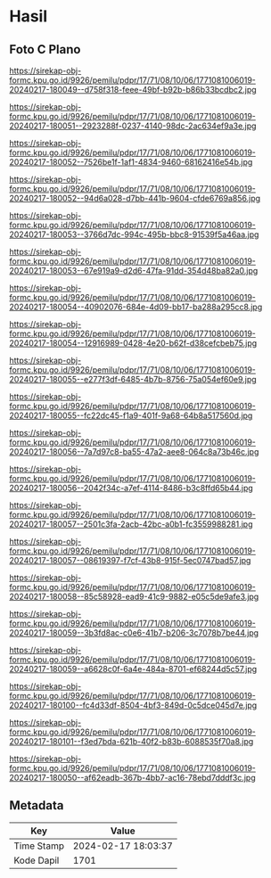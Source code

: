 # Hasil

## Foto C Plano

https://sirekap-obj-formc.kpu.go.id/9926/pemilu/pdpr/17/71/08/10/06/1771081006019-20240217-180049--d758f318-feee-49bf-b92b-b86b33bcdbc2.jpg

https://sirekap-obj-formc.kpu.go.id/9926/pemilu/pdpr/17/71/08/10/06/1771081006019-20240217-180051--2923288f-0237-4140-98dc-2ac634ef9a3e.jpg

https://sirekap-obj-formc.kpu.go.id/9926/pemilu/pdpr/17/71/08/10/06/1771081006019-20240217-180052--7526be1f-1af1-4834-9460-68162416e54b.jpg

https://sirekap-obj-formc.kpu.go.id/9926/pemilu/pdpr/17/71/08/10/06/1771081006019-20240217-180052--94d6a028-d7bb-441b-9604-cfde6769a856.jpg

https://sirekap-obj-formc.kpu.go.id/9926/pemilu/pdpr/17/71/08/10/06/1771081006019-20240217-180053--3766d7dc-994c-495b-bbc8-91539f5a46aa.jpg

https://sirekap-obj-formc.kpu.go.id/9926/pemilu/pdpr/17/71/08/10/06/1771081006019-20240217-180053--67e919a9-d2d6-47fa-91dd-354d48ba82a0.jpg

https://sirekap-obj-formc.kpu.go.id/9926/pemilu/pdpr/17/71/08/10/06/1771081006019-20240217-180054--40902076-684e-4d09-bb17-ba288a295cc8.jpg

https://sirekap-obj-formc.kpu.go.id/9926/pemilu/pdpr/17/71/08/10/06/1771081006019-20240217-180054--12916989-0428-4e20-b62f-d38cefcbeb75.jpg

https://sirekap-obj-formc.kpu.go.id/9926/pemilu/pdpr/17/71/08/10/06/1771081006019-20240217-180055--e277f3df-6485-4b7b-8756-75a054ef60e9.jpg

https://sirekap-obj-formc.kpu.go.id/9926/pemilu/pdpr/17/71/08/10/06/1771081006019-20240217-180055--fc22dc45-f1a9-401f-9a68-64b8a517560d.jpg

https://sirekap-obj-formc.kpu.go.id/9926/pemilu/pdpr/17/71/08/10/06/1771081006019-20240217-180056--7a7d97c8-ba55-47a2-aee8-064c8a73b46c.jpg

https://sirekap-obj-formc.kpu.go.id/9926/pemilu/pdpr/17/71/08/10/06/1771081006019-20240217-180056--2042f34c-a7ef-4114-8486-b3c8ffd65b44.jpg

https://sirekap-obj-formc.kpu.go.id/9926/pemilu/pdpr/17/71/08/10/06/1771081006019-20240217-180057--2501c3fa-2acb-42bc-a0b1-fc3559988281.jpg

https://sirekap-obj-formc.kpu.go.id/9926/pemilu/pdpr/17/71/08/10/06/1771081006019-20240217-180057--08619397-f7cf-43b8-915f-5ec0747bad57.jpg

https://sirekap-obj-formc.kpu.go.id/9926/pemilu/pdpr/17/71/08/10/06/1771081006019-20240217-180058--85c58928-ead9-41c9-9882-e05c5de9afe3.jpg

https://sirekap-obj-formc.kpu.go.id/9926/pemilu/pdpr/17/71/08/10/06/1771081006019-20240217-180059--3b3fd8ac-c0e6-41b7-b206-3c7078b7be44.jpg

https://sirekap-obj-formc.kpu.go.id/9926/pemilu/pdpr/17/71/08/10/06/1771081006019-20240217-180059--a6628c0f-6a4e-484a-8701-ef68244d5c57.jpg

https://sirekap-obj-formc.kpu.go.id/9926/pemilu/pdpr/17/71/08/10/06/1771081006019-20240217-180100--fc4d33df-8504-4bf3-849d-0c5dce045d7e.jpg

https://sirekap-obj-formc.kpu.go.id/9926/pemilu/pdpr/17/71/08/10/06/1771081006019-20240217-180101--f3ed7bda-621b-40f2-b83b-6088535f70a8.jpg

https://sirekap-obj-formc.kpu.go.id/9926/pemilu/pdpr/17/71/08/10/06/1771081006019-20240217-180050--af62eadb-367b-4bb7-ac16-78ebd7dddf3c.jpg


## Metadata

| Key        | Value               |
| ---------- | ------------------- |
| Time Stamp | 2024-02-17 18:03:37 |
| Kode Dapil | 1701                |



